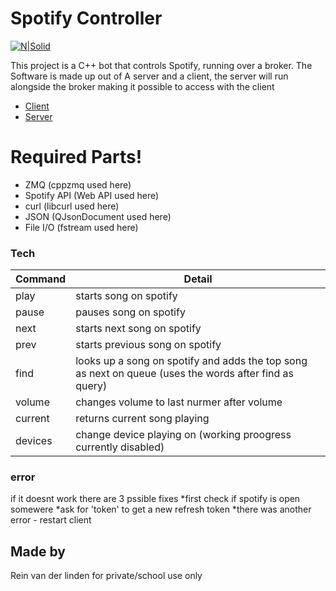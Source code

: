 # Spotify Controller

[![N|Solid](https://www.agconnect.nl/sites/ag/files/spotify%20logo.jpg)](https://nodesource.com/products/nsolid)

This project is a C++ bot that controls Spotify, running over a broker. The Software is made up out of A server and a client, the server will run alongside the broker making it possible to access with the client

  * [Client](https://github.com/Reinvanderlinden/MusicBot/tree/master/Client)
  * [Server](https://github.com/Reinvanderlinden/MusicBot/tree/master/Server)

# Required Parts!

  - ZMQ (cppzmq used here)
  - Spotify API (Web API used here)
  - curl (libcurl used here)
  - JSON (QJsonDocument used here)
  - File I/O (fstream used here)

### Tech

| Command | Detail |
| ------ | ------ |
| play | starts song  on spotify |
| pause | pauses song  on spotify |
| next | starts next song  on spotify |
| prev | starts previous song  on spotify |
| find | looks up a song on spotify and adds the top song as next on queue (uses the words after find as query) |
| volume | changes volume to last nurmer after volume |
| current | returns current song playing |
| devices | change device playing on (working proogress currently disabled) |

### error

if it doesnt work there are 3 pssible fixes
*first check if spotify is open somewere
*ask for 'token' to get a new refresh token
*there was another error - restart client

Made by
----

Rein van der linden
for private/school use only
